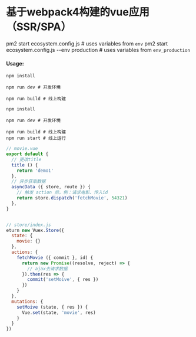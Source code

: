 # 基于webpack4构建的vue应用（SSR/SPA）


pm2 start ecosystem.config.js # uses variables from `env`
pm2 start ecosystem.config.js --env production # uses variables from `env_production`

#### Usage:

```shell
npm install

npm run dev # 开发环境

npm run build # 线上构建
```





```shell
npm install

npm run dev # 开发环境

npm run build # 线上构建
npm run start # 线上运行
```

```javascript
// movie.vue
export default {
  // 更改title
  title () {
  	return 'demo1'
  },
  // 异步获取数据
  asyncData ({ store, route }) {
    // 触发 action 后，例：请求电影、传入id
    return store.dispatch('fetchMovie', 54321)
  },
}


// store/index.js
eturn new Vuex.Store({
  state: {
    movie: {}
  },
  actions: {
    fetchMovie ({ commit }, id) {
      return new Promise((resolve, reject) => {
        // ajax去请求数据
      }).then(res => {
        commit('setMoive', { res })
      })
    }
  },
  mutations: {
    setMoive (state, { res }) {
      Vue.set(state, 'movie', res)
    }
  }
})
```
